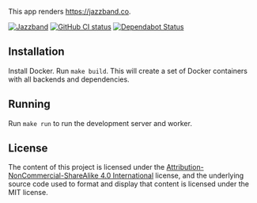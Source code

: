 This app renders https://jazzband.co.

[![Jazzband](https://jazzband.co/static/img/badge.svg)](https://jazzband.co/)
[![GitHub CI status](https://github.com/jazzband-roadies/website/workflows/CI/badge.svg)](https://gitlab.com/jazzband-roadies/website)
[![Dependabot Status](https://api.dependabot.com/badges/status?host=github&repo=jazzband-roadies/website)](https://dependabot.com)

## Installation

Install Docker. Run `make build`. This will create a set of Docker
containers with all backends and dependencies.

## Running

Run `make run` to run the development server and worker.

## License

The content of this project is licensed under the
[Attribution-NonCommercial-ShareAlike 4.0 International] license, and
the underlying source code used to format and display that content is licensed
under the MIT license.

[add-to-org]: https://github.com/benbalter/add-to-org
[Attribution-NonCommercial-ShareAlike 4.0 International]: https://creativecommons.org/licenses/by-nc-sa/4.0/

